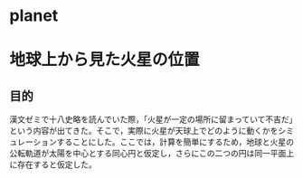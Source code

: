 # planet

# 地球上から見た火星の位置
## 目的
漢文ゼミで十八史略を読んでいた際，「火星が一定の場所に留まっていて不吉だ」という内容が出てきた。そこで，実際に火星が天球上でどのように動くかをシミュレーションすることにした。ここでは，計算を簡単にするため，地球と火星の公転軌道が太陽を中心とする同心円と仮定し，さらにこの二つの円は同一平面上に存在すると仮定した。
